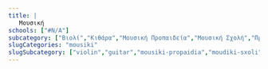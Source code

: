 ```yaml
---
title: |
   Μουσική
schools: ["#N/A"]
subcategory: ["Βιολί","Κιθάρα","Μουσική Προπαιδεία","Μουσική Σχολή","Πρότυπο Μουσικό Εργαστήρι","Ωδείο"]
slugCategories: "mousiki"
slugSubcategory: ["violin","guitar","mousiki-propaidia","moudiki-sxoli","moudiko-ergastiri","odeio"]
---
```


